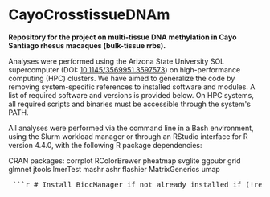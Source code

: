 # CayoCrosstissueDNAm
**Repository for the project on multi-tissue DNA methylation in Cayo Santiago rhesus macaques (bulk-tissue rrbs).**

Analyses were performed using the Arizona State University SOL supercomputer (DOI: [10.1145/3569951.3597573](https://doi.org/10.1145/3569951.3597573)) on high-performance computing (HPC) clusters. We have aimed to generalize the code by removing system-specific references to installed software and modules. A list of required software and versions is provided below. On HPC systems, all required scripts and binaries must be accessible through the system's PATH.

All analyses were performed via the command line in a Bash environment, using the Slurm workload manager or through an RStudio interface for R version 4.4.0, with the following R package dependencies:

CRAN packages:
corrplot
RColorBrewer
pheatmap
svglite
ggpubr
grid
glmnet
jtools
lmerTest
mashr
ashr
flashier
MatrixGenerics
umap


<pre> ```r # Install BiocManager if not already installed if (!requireNamespace("BiocManager", quietly = TRUE)) install.packages("BiocManager") # Install Bioconductor packages BiocManager::install(c( "bsseq", "BiocGenerics", "GenomicRanges", "GenomicFeatures", "PQLseq", "qvalue", "methyLImp2", "comethyl", "DelayedMatrixStats", "BiocParallel" )) # Install CRAN packages install.packages(c( "corrplot", "RColorBrewer", "pheatmap", "svglite", "ggpubr", "grid", "glmnet", "jtools", "lmerTest", "mashr", "ashr", "flashier", "MatrixGenerics", "umap" )) ``` </pre>
